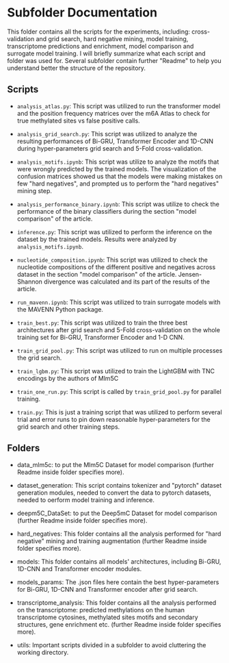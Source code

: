 # Subfolder Documentation

This folder contains all the scripts for the experiments, including: cross-validation and grid search, hard negative mining, model training, transcriptome predictions and enrichment, model comparison and surrogate model training. I will briefly summarize what each script and folder was used for. Several subfolder contain further "Readme" to help you understand better the structure of the repository.

## Scripts

- `analysis_atlas.py`: This script was utilized to run the transformer model and the position frequency matrices over the m6A Atlas to check for true methylated sites vs false positive calls.

- `analysis_grid_search.py`: This script was utilized to analyze the resulting performances of Bi-GRU, Transformer Encoder and 1D-CNN during hyper-parameters grid search and 5-Fold cross-validation.

- `analysis_motifs.ipynb`: This script was utilize to analyze the motifs that were wrongly predicted by the trained models. The visualization of the confusion matrices showed us that the models were making mistakes on few "hard negatives", and prompted us to perform the "hard negatives" mining step.

- `analysis_performance_binary.ipynb`: This script was utilize to check the performance of the binary classifiers during the section "model comparison" of the article.

- `inference.py`: This script was utilized to perform the inference on the dataset by the trained models. Results were analyzed by `analysis_motifs.ipynb`.

- `nucleotide_composition.ipynb`: This script was utilized to check the nucleotide compositions of the different positive and negatives across dataset in the section "model comparison" of the article. Jensen-Shannon divergence was calculated and its part of the results of the article.

- `run_mavenn.ipynb`: This script was utilized to train surrogate models with the MAVENN Python package.

- `train_best.py`: This script was utilized to train the three best architectures after grid search and 5-Fold cross-validation on the whole training set for Bi-GRU, Transformer Encoder and 1-D CNN.

- `train_grid_pool.py`: This script was utilized to run on multiple processes the grid search.

- `train_lgbm.py`: This script was utilized to train the LightGBM with TNC encodings by the authors of Mlm5C

- `train_one_run.py`: This script is called by `train_grid_pool.py` for parallel training.

- `train.py`: This is just a training script that was utilized to perform several trial and error runs to pin down reasonable hyper-parameters for the grid search and other training steps.

## Folders

- data_mlm5c: to put the Mlm5C Dataset for model comparison (further Readme inside folder specifies more).

- dataset_generation: This script contains tokenizer and "pytorch" dataset generation modules, needed to convert the data to pytorch datasets, needed to oerform model training and inference. 

- deepm5C_DataSet: to put the Deep5mC Dataset for model comparison (further Readme inside folder specifies more).

- hard_negatives: This folder contains all the analysis performed for "hard negative" mining and training augmentation (further Readme inside folder specifies more).

- models: This folder contains all models' architectures, including Bi-GRU, 1D-CNN and Transformer encoder modules.

- models_params: The .json files here contain the best hyper-parameters for Bi-GRU, 1D-CNN and Transformer encoder after grid search.

- transcriptome_analysis: This folder contains all the analysis performed on the transcriptome: predicted methylations on the human transcriptome cytosines, methylated sites motifs and secondary structures, gene enrichment etc.  (further Readme inside folder specifies more).

- utils: Important scripts divided in a subfolder to avoid cluttering the working directory.